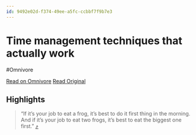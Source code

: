 ```yaml
---
id: 9492e02d-f374-49ee-a5fc-ccbbf7f9b7e3
---
```


# Time management techniques that actually work
#Omnivore

[Read on Omnivore](https://omnivore.app/me/https-substack-com-home-post-p-147172995-1914ea91f03)
[Read Original](https://www.lennysnewsletter.com/p/time-management-techniques-that-actually)

## Highlights

> “If it’s your job to eat a frog, it’s best to do it first thing in the morning. And if it’s your job to eat two frogs, it’s best to eat the biggest one first.” [⤴️](https://omnivore.app/me/https-substack-com-home-post-p-147172995-1914ea91f03#e21c5416-3a99-4aff-b909-e88090409cc0)  

